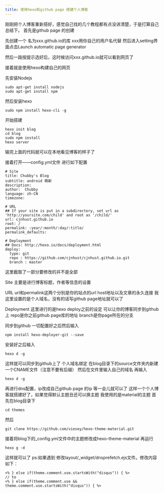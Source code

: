 ```yaml
---
title: 使用hexo和github page 搭建个人博客
---
```


刚刚把个人博客重新搭好，感觉自己找的几个教程都有点没讲清楚，于是打算自己总结下。
首先是github page 的创建

先创建一个 名为xxx.github.io的库 xxx用你自己的用户名代替
然后进入setting界面点击Launch automatic page generator

然后一路按提示选好后，这时候访问xxx.github.io就可以看到网页了

接着就是使用hexo构建自己的网页

先安装Nodejs
```
sudo apt-get install nodejs
sudo apt-get install npm
```
然后安装hexo
```
sudo npm install hexo-cli -g
```
开始搭建
```
hexo init blog
cd blog
sudo npm install
hexo server
```
输完上面的代码就可以在本地看见博客的样子了

接着打开——config.yml文件
进行如下配置
```
# Site
title: Chubby's Blog
subtitle: android 萌新
description:
author:  Chubby
language: zh-CN
timezone:

# URL
## If your site is put in a subdirectory, set url as 'http://yoursite.com/child' and root as '/child/'
url: cjnhust.github.io
root: /
permalink: :year/:month/:day/:title/
permalink_defaults:

# Deployment
## Docs: http://hexo.io/docs/deployment.html
deploy:
  type: git
  repo : https://github.com/cjnhust/cjnhust.github.io.git
  branch : master
```
这里截取了一部分要修改的并不是全部

Site
主要是进行博客标题，作者等信息的设置

URL
url和permalink这两个分别是你的站点的url host地址以及文章的永久连接
我这里设置的是个人域名，没有的话写github page地址就可以了

Deployment
这里进行的是hexo deploy之前的设定 可以让你的博客同步到github上
repo是你之前github page库的地址
branch是你page所在的分支

同步到github
一切配置好之后然后输入
```
npm install hexo-deployer-git --save
```
安装好之后输入
```
hexo d -g
```
这样就可以同步到github上了
个人域名绑定
在blog目录下的source文件夹内新建一个CNAME文件（注意不要有后缀）
然后在文件里输入自己的域名
再输入
```
hexo d -g
```
再进行dns配置，ip改成自己github page 的ip
等一会儿就可以了
这样一个个人博客就搭建好了，如果觉得默认主题丑还可以换主题
我使用的是material的主题
首先在blog目录下
```
cd themes
```
然后
```
git clone https://github.com/viosey/hexo-theme-material.git
```
接着将blog下的_config.yml文件中的主题修改成hexo-theme-material
再运行
```
hexo g -d
```
这样就可以了
ps:如果遇到
修改layout/_widget/dnsprefetch.ejs文件。修改内容如下：
```
<% } else if(theme.comment.use.startsWith("disqus")) { %>
// to
<% } else if(theme.comment.use && theme.comment.use.startsWith("disqus")) { %>
```
